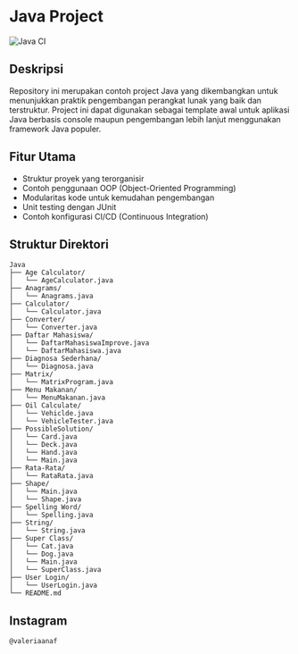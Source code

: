 # Java Project

![Java CI](https://img.shields.io/badge/build-passing-brightgreen.svg)

## Deskripsi

Repository ini merupakan contoh project Java yang dikembangkan untuk menunjukkan praktik pengembangan perangkat lunak yang baik dan terstruktur. Project ini dapat digunakan sebagai template awal untuk aplikasi Java berbasis console maupun pengembangan lebih lanjut menggunakan framework Java populer.

## Fitur Utama

- Struktur proyek yang terorganisir
- Contoh penggunaan OOP (Object-Oriented Programming)
- Modularitas kode untuk kemudahan pengembangan
- Unit testing dengan JUnit
- Contoh konfigurasi CI/CD (Continuous Integration)

## Struktur Direktori
```
Java
├── Age Calculator/
│   └── AgeCalculator.java
├── Anagrams/
│   └── Anagrams.java
├── Calculator/
│   └── Calculator.java
├── Converter/
│   └── Converter.java
├── Daftar Mahasiswa/
│   └── DaftarMahasiswaImprove.java
│   └── DaftarMahasiswa.java
├── Diagnosa Sederhana/
│   └── Diagnosa.java
├── Matrix/
│   └── MatrixProgram.java
├── Menu Makanan/
│   └── MenuMakanan.java
├── Oil Calculate/
│   └── Vehiclde.java
│   └── VehicleTester.java
├── PossibleSolution/
│   └── Card.java
│   └── Deck.java
│   └── Hand.java
│   └── Main.java
├── Rata-Rata/
│   └── RataRata.java
├── Shape/
│   └── Main.java
│   └── Shape.java
├── Spelling Word/
│   └── Spelling.java
├── String/
│   └── String.java
├── Super Class/
│   └── Cat.java
│   └── Dog.java
│   └── Main.java
│   └── SuperClass.java
├── User Login/
│   └── UserLogin.java
└── README.md
```

## Instagram
```
@valeriaanaf
```
